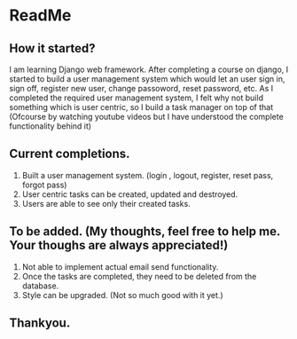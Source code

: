 # ReadMe

## How it started?
I am learning Django web framework. After completing a course on django, I started to build a user management system which would let an user sign in, sign off, register new user, change passoword, reset password, etc. 
As I completed the required user management system, I felt why not build something which is user centric, so I build a task manager on top of that (Ofcourse by watching youtube videos but I have understood the complete functionality behind it)


## Current completions.
1. Built a user management system.  (login , logout, register, reset pass, forgot pass)
2. User centric tasks can be created, updated and destroyed.
3. Users are able to see only their created tasks.


## To be added. (My thoughts, feel free to help me. Your thoughs are always appreciated!)
1. Not able to implement actual email send functionality.
2. Once the tasks are completed, they need to be deleted from the database.
3. Style can be upgraded. (Not so much good with it yet.)


## Thankyou.
